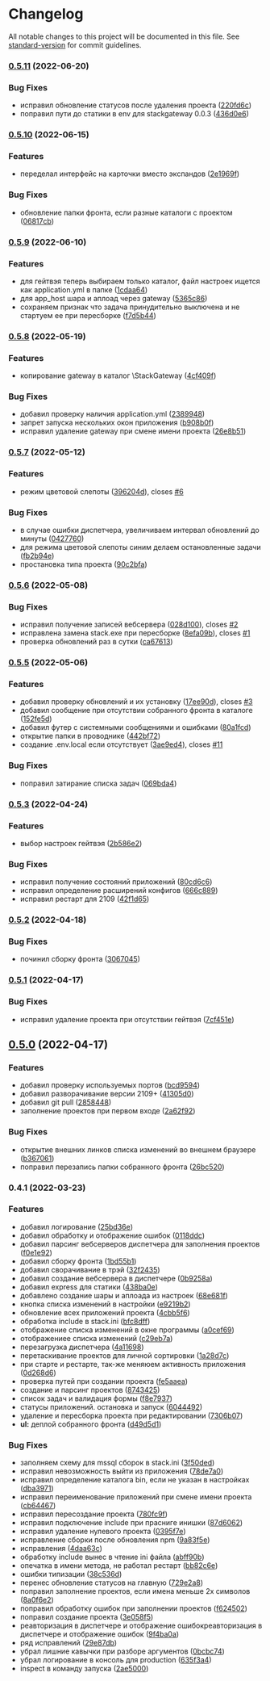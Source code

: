 # Changelog

All notable changes to this project will be documented in this file. See [standard-version](https://github.com/conventional-changelog/standard-version) for commit guidelines.

### [0.5.11](https://git.stack-it.ru/clients/stack-manager/compare/v0.5.10...v0.5.11) (2022-06-20)


### Bug Fixes

* исправил обновление статусов после удаления проекта ([220fd6c](https://git.stack-it.ru/clients/stack-manager/commit/220fd6c7094291d945f375a485c38df27a09d61d))
* поправил пути до статики в env для stackgateway 0.0.3 ([436d0e6](https://git.stack-it.ru/clients/stack-manager/commit/436d0e628f5332d3688158d59625eea59b95825d))

### [0.5.10](https://git.stack-it.ru/clients/stack-manager/compare/v0.5.9...v0.5.10) (2022-06-15)


### Features

* переделал интерфейс на карточки вместо экспандов ([2e1969f](https://git.stack-it.ru/clients/stack-manager/commit/2e1969f51c7ca02b7b999cf4b4c38c92c2d22b4e))


### Bug Fixes

* обновление папки фронта, если разные каталоги с проектом ([06817cb](https://git.stack-it.ru/clients/stack-manager/commit/06817cb147be0d8a6aa674bd1adc9355662c62f6))

### [0.5.9](https://git.stack-it.ru/clients/stack-manager/compare/v0.5.8...v0.5.9) (2022-06-10)


### Features

* для гейтвэя теперь выбираем только каталог, файл настроек ищется как application.yml в папке ([1cdaa64](https://git.stack-it.ru/clients/stack-manager/commit/1cdaa64cdba45fca7f7cc2248bec662dde32447b))
* для app_host шара и аплоад через gateway ([5365c86](https://git.stack-it.ru/clients/stack-manager/commit/5365c86fd920c7043533eed35c27c1b87b972e7e))
* сохраняем признак что задача принудительно выключена и не стартуем ее при пересборке ([f7d5b44](https://git.stack-it.ru/clients/stack-manager/commit/f7d5b44b39e981b14b1e8fb32fe62e7f61b62ddc))

### [0.5.8](https://git.stack-it.ru/clients/stack-manager/compare/v0.5.7...v0.5.8) (2022-05-19)


### Features

* копирование gateway в каталог <project>\StackGateway ([4cf409f](https://git.stack-it.ru/clients/stack-manager/commit/4cf409f65dd90a59350be20075df17b00321a10d))


### Bug Fixes

* добавил проверку наличия application.yml ([2389948](https://git.stack-it.ru/clients/stack-manager/commit/238994864cca12db68d77254969771fc9395f3d2))
* запрет запуска нескольких окон приложения ([b908b0f](https://git.stack-it.ru/clients/stack-manager/commit/b908b0fd4f55eb8d57d675c78c4e2ccd8b700d44))
* исправил удаление gateway при смене имени проекта ([26e8b51](https://git.stack-it.ru/clients/stack-manager/commit/26e8b5158396ab6a44d9d9aa09b9d86833d82429))

### [0.5.7](https://git.stack-it.ru/clients/stack-manager/compare/v0.5.6...v0.5.7) (2022-05-12)


### Features

* режим цветовой слепоты ([396204d](https://git.stack-it.ru/clients/stack-manager/commit/396204d5a2c274271a58c7cd97c9cbd262809ec6)), closes [#6](https://git.stack-it.ru/clients/stack-manager/issues/6)


### Bug Fixes

* в случае ошибки диспетчера, увеличиваем интервал обновлений до минуты ([0427760](https://git.stack-it.ru/clients/stack-manager/commit/0427760e0ce618389bbaaad12836efedac1b770e))
* для режима цветовой слепоты синим делаем остановленные задачи ([fb2b94e](https://git.stack-it.ru/clients/stack-manager/commit/fb2b94ebe35eb4f88e91625d25e2b95e32006c0c))
* простановка типа проекта ([90c2bfa](https://git.stack-it.ru/clients/stack-manager/commit/90c2bfa843908da54c0fcd7a4ee1e9c909b4d589))

### [0.5.6](https://git.stack-it.ru/clients/stack-manager/compare/v0.5.5...v0.5.6) (2022-05-08)


### Bug Fixes

* исправил получение записей вебсервера ([028d100](https://git.stack-it.ru/clients/stack-manager/commit/028d100cdb2388197d6eefc83d38eaf79f2305e7)), closes [#2](https://git.stack-it.ru/clients/stack-manager/issues/2)
* исправлена замена stack.exe при пересборке ([8efa09b](https://git.stack-it.ru/clients/stack-manager/commit/8efa09b137e60769d5a24187f93614ef6e11f3d8)), closes [#1](https://git.stack-it.ru/clients/stack-manager/issues/1)
* проверка обновлений раз в сутки ([ca67613](https://git.stack-it.ru/clients/stack-manager/commit/ca67613416ceb6ae63583bbfedffb1b6c9719226))

### [0.5.5](https://git.stack-it.ru/clients/stack-manager/compare/v0.5.3...v0.5.5) (2022-05-06)


### Features

* добавил проверку обновлений и их установку ([17ee90d](https://git.stack-it.ru/clients/stack-manager/commit/17ee90dbe559ee62685d2c8f8635f07bfefbddaa)), closes [#3](https://git.stack-it.ru/clients/stack-manager/issues/3)
* добавил сообщение при отсутствии собранного фронта в каталоге ([152fe5d](https://git.stack-it.ru/clients/stack-manager/commit/152fe5dee9a68440bf75526dff2ae71d722e3fbc))
* добавил футер с системными сообщениями и ошибками ([80a1fcd](https://git.stack-it.ru/clients/stack-manager/commit/80a1fcd0b411fd4c60496eb93740fd05eac6ccec))
* открытие папки в проводнике ([442bf72](https://git.stack-it.ru/clients/stack-manager/commit/442bf725513530bd75b96d89e18e1581c1ef926b))
* создание .env.local если отсутствует ([3ae9ed4](https://git.stack-it.ru/clients/stack-manager/commit/3ae9ed4a63a98c672e954b750e43dd9a3b3564d5)), closes [#11](https://git.stack-it.ru/clients/stack-manager/issues/11)


### Bug Fixes

* поправил затирание списка задач ([069bda4](https://git.stack-it.ru/clients/stack-manager/commit/069bda45a552b67e250adb06ba22defc218b4f93))

### [0.5.3](https://git.stack-it.ru/clients/stack-manager/compare/v0.5.2...v0.5.3) (2022-04-24)


### Features

* выбор настроек гейтвэя ([2b586e2](https://git.stack-it.ru/clients/stack-manager/commit/2b586e2c650a00a5acbbe1a41ed8eabef314159d))


### Bug Fixes

* исправил  получение состояний приложений ([80cd6c6](https://git.stack-it.ru/clients/stack-manager/commit/80cd6c6b79e8c301a695f754d1c3ab451a0f8647))
* исправил определение расширений конфигов ([666c889](https://git.stack-it.ru/clients/stack-manager/commit/666c889d70ce1b8748eecdb90b3c6c893e5c0a77))
* исправил рестарт для 2109 ([42f1d65](https://git.stack-it.ru/clients/stack-manager/commit/42f1d65ecf6893e06b87701caaae5a1339351c22))

### [0.5.2](https://git.stack-it.ru/clients/stack-manager/compare/v0.5.1...v0.5.2) (2022-04-18)


### Bug Fixes

* починил сборку фронта ([3067045](https://git.stack-it.ru/clients/stack-manager/commit/3067045a8270ada8eaba3d6ac5aa39cd3494710d))

### [0.5.1](https://git.stack-it.ru/clients/stack-manager/compare/v0.5.0...v0.5.1) (2022-04-17)


### Bug Fixes

* исправил удаление проекта при отсутствии гейтвэя ([7cf451e](https://git.stack-it.ru/clients/stack-manager/commit/7cf451e6acfb9d86e77da1c74f4944c5a5f860c9))

## [0.5.0](https://git.stack-it.ru/clients/stack-manager/compare/v0.4.1...v0.5.0) (2022-04-17)


### Features

* добавил проверку используемых портов ([bcd9594](https://git.stack-it.ru/clients/stack-manager/commit/bcd95947c784b4d744201202a7a902620f24cecc))
* добавил разворачивание версии 2109+ ([41305d0](https://git.stack-it.ru/clients/stack-manager/commit/41305d08a954079031e1359e5567a9c56ff19f13))
* добавил git pull ([2858448](https://git.stack-it.ru/clients/stack-manager/commit/285844864012a1ec5fb44263c12bfa3135be0005))
* заполнение проектов при первом входе ([2a62f92](https://git.stack-it.ru/clients/stack-manager/commit/2a62f92916562599eaf62a52bfefb695ceba1988))


### Bug Fixes

* открытие внешних линков списка изменений во внешнем браузере ([b367061](https://git.stack-it.ru/clients/stack-manager/commit/b3670615f1eab661236adf55b275223f804778b5))
* поправил перезапись папки собранного фронта ([26bc520](https://git.stack-it.ru/clients/stack-manager/commit/26bc5200db6947852cf1e20e1d7546e08b80d7f1))

### 0.4.1 (2022-03-23)


### Features

* добавил логирование ([25bd36e](https://git.stack-it.ru/clients/stack-manager/commit/25bd36e437ed6f9dd08f6e72242dfe1452a75493))
* добавил обработку и отображение ошибок ([0118ddc](https://git.stack-it.ru/clients/stack-manager/commit/0118ddcb2f3ef8408a252b44282ec2f9c05cc79e))
* добавил парсинг вебсерверов диспетчера для заполнения проектов ([f0e1e92](https://git.stack-it.ru/clients/stack-manager/commit/f0e1e92a31dca1125c3174621385bc3b747a9982))
* добавил сборку фронта ([1bd55b1](https://git.stack-it.ru/clients/stack-manager/commit/1bd55b1f0977b7f3e2fcda14c30934e0f18fdebe))
* добавил сворачивание в трэй ([32f2435](https://git.stack-it.ru/clients/stack-manager/commit/32f24352d7d90f813db30013cc04684209597aaa))
* добавил создание вебсервера в диспетчере ([0b9258a](https://git.stack-it.ru/clients/stack-manager/commit/0b9258a39d0ea81b1078a9f5517c1139dd83658b))
* добавил express для статики ([438ba0e](https://git.stack-it.ru/clients/stack-manager/commit/438ba0e07563b59f597577e5a87d2dd04a894011))
* добавлено создание шары и аплоада из настроек ([68e681f](https://git.stack-it.ru/clients/stack-manager/commit/68e681fa4f601ac7142cea3685747bc009e8292f))
* кнопка списка изменений в настройки ([e9219b2](https://git.stack-it.ru/clients/stack-manager/commit/e9219b2549ad5d9d75f477a4b2a582d8066c7cb5))
* обновление всех приложений проекта ([4cbb5f6](https://git.stack-it.ru/clients/stack-manager/commit/4cbb5f60c3f11aee41eb907021ce35f1601e49da))
* обработка include в stack.ini ([bfc8dff](https://git.stack-it.ru/clients/stack-manager/commit/bfc8dff2fd51f1dfbe1111da0835c08e8251bc71))
* отображение списка изменений в окне программы ([a0cef69](https://git.stack-it.ru/clients/stack-manager/commit/a0cef69b542e8bcbb96a4216c35165b1fdad50a7))
* отображениее списка изменений ([c29eb7a](https://git.stack-it.ru/clients/stack-manager/commit/c29eb7af9abac0f738c8e6f0bf1ffcddf7880bb0))
* перезагрузка диспетчера ([4a11698](https://git.stack-it.ru/clients/stack-manager/commit/4a1169862c48e402f2f90f81d5fea0a7290c8450))
* перетаскивание проектов для личной сортировки ([1a28d7c](https://git.stack-it.ru/clients/stack-manager/commit/1a28d7ca0fb962ba447e02035c96a27d2f225b33))
* при старте и рестарте, так-же меняюем активность приложения ([0d268d6](https://git.stack-it.ru/clients/stack-manager/commit/0d268d6e0a18401c33f9b0d60e2538c727ffbcc7))
* проверка путей при создании проекта ([fe5aaea](https://git.stack-it.ru/clients/stack-manager/commit/fe5aaead191b94d038a5cec5364532e871e53527))
* создание и парсинг проектов ([8743425](https://git.stack-it.ru/clients/stack-manager/commit/8743425d31de4edc2e3371e4e5a735e175a79d58))
* список задач и валидация формы ([f8e7937](https://git.stack-it.ru/clients/stack-manager/commit/f8e79372b4e06df843acb9b78a85203ab7be209f))
* статусы приложений. остановка и запуск ([6044492](https://git.stack-it.ru/clients/stack-manager/commit/6044492f29676858a047d88cd52dad55ccefc5d3))
* удаление и пересборка проекта при редактировании ([7306b07](https://git.stack-it.ru/clients/stack-manager/commit/7306b07373a80c00653bfde631c8516eead79c32))
* **ul:** деплой собранного фронта ([d49d5d1](https://git.stack-it.ru/clients/stack-manager/commit/d49d5d1785667b2cc9d45858083b16375afab390))


### Bug Fixes

* заполняем схему для mssql сборок в stack.ini ([3f50ded](https://git.stack-it.ru/clients/stack-manager/commit/3f50ded7ad73684784d938c8515b283331d2ce1d))
* исправил невозможность выйти из приложения ([78de7a0](https://git.stack-it.ru/clients/stack-manager/commit/78de7a0631e70dc2cfbbebebbe63c5aac711d2b3))
* исправил определение каталога bin, если не указан в настройках ([dba3971](https://git.stack-it.ru/clients/stack-manager/commit/dba3971ae45261a7947c9df07699d8fe8bb2c3c7))
* исправил переименование приложений при смене имени проекта ([cb64467](https://git.stack-it.ru/clients/stack-manager/commit/cb64467b8f4bfce662aa6885ab09f743516a9593))
* исправил пересоздание проекта ([780fc9f](https://git.stack-it.ru/clients/stack-manager/commit/780fc9f7a76c331807ca478f2c5d304e541fa558))
* исправил подключение include при прасниге инишки ([87d6062](https://git.stack-it.ru/clients/stack-manager/commit/87d60626b8bc47e7e9717c1c7a000280af5e7d33))
* исправил удаление нулевого проекта ([0395f7e](https://git.stack-it.ru/clients/stack-manager/commit/0395f7ec8f26dcd41d330dcf9c0f453e9ef71afd))
* исправление сборки после обновления npm ([9a83f5e](https://git.stack-it.ru/clients/stack-manager/commit/9a83f5e087b8a8cdcfcce810fcf40e779b552c2b))
* исправления ([4daa63c](https://git.stack-it.ru/clients/stack-manager/commit/4daa63c531db2dcb1cf6bc48da6a7e04c96d63ab))
* обработку include вынес в чтение ini файла ([abff90b](https://git.stack-it.ru/clients/stack-manager/commit/abff90b381578e651c17ffa1d13a16b8fa706abd))
* опечатка в имени метода, не работал рестарт ([bb82c6e](https://git.stack-it.ru/clients/stack-manager/commit/bb82c6e3c045cd8bd860eb39256b3d9e07580fdd))
* ошибки типизации ([38c536d](https://git.stack-it.ru/clients/stack-manager/commit/38c536dca43e4fdc310cfafd6a7c799e3db0bbd6))
* перенес обновление статусов на главную ([729e2a8](https://git.stack-it.ru/clients/stack-manager/commit/729e2a881569cb6c020267bf96a09b1a5ae8f411))
* поправил заполнение проектов, если имена меньше 2х символов ([8a0f6e2](https://git.stack-it.ru/clients/stack-manager/commit/8a0f6e2bf2b139e1f58308d3e6942e9cc3f09b32))
* поправил обработку ошибок при заполнении проектов ([f624502](https://git.stack-it.ru/clients/stack-manager/commit/f6245024b39ce069cf5c77dcdf1a7895317702a3))
* поправил создание проекта ([3e058f5](https://git.stack-it.ru/clients/stack-manager/commit/3e058f51621e548cb56be46bf912ffa830badf6e))
* реавторизация в диспетчере и отображение ошибокреавторизация в диспетчере и отображение ошибок ([9f4ba0a](https://git.stack-it.ru/clients/stack-manager/commit/9f4ba0a650b02fa050731a31eff2ce0557804298))
* ряд исправлений ([29e87db](https://git.stack-it.ru/clients/stack-manager/commit/29e87db4ed429abd82941684a6341966d47aa687))
* убрал лишние кавычки при разборе аргументов ([0bcbc74](https://git.stack-it.ru/clients/stack-manager/commit/0bcbc7462ef350f25c2920a903c360b1c1996eb8))
* убрал логирование в консоль для production ([635f3a4](https://git.stack-it.ru/clients/stack-manager/commit/635f3a43dc31e81181aa9a435024898f869572f4))
* inspect в команду запуска ([2ae5000](https://git.stack-it.ru/clients/stack-manager/commit/2ae500091e6665baeddae82276982038a830095d))
